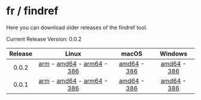 # fr / findref



Here you can download older releases of the findref tool.

Current Release Version: 0.0.2

| Release | Linux                     | macOS | Windows |
|:-------:|:-------------------------:|:-------------:|:-------------:|
| 0.0.2 | [arm](https://github.com/FreedomBen/findref-bin/blob/master/0.0.2/linux/arm/findref?raw=true) - [amd64](https://github.com/FreedomBen/findref-bin/blob/master/0.0.2/linux/amd64/findref?raw=true) - [arm64](https://github.com/FreedomBen/findref-bin/blob/master/0.0.2/linux/arm64/findref?raw=true) - [386](https://github.com/FreedomBen/findref-bin/blob/master/0.0.2/linux/386/findref?raw=true) | [amd64](https://github.com/FreedomBen/findref-bin/blob/master/0.0.2/darwin/amd64/findref?raw=true) - [386](https://github.com/FreedomBen/findref-bin/blob/master/0.0.2/darwin/386/findref?raw=true) | [amd64](https://github.com/FreedomBen/findref-bin/blob/master/0.0.2/windows/amd64/findref.exe?raw=true) - [386](https://github.com/FreedomBen/findref-bin/blob/master/0.0.2/windows/386/findref.exe?raw=true) |
| 0.0.1 | [arm](https://github.com/FreedomBen/findref-bin/blob/master/0.0.1/linux/arm/findref?raw=true) - [amd64](https://github.com/FreedomBen/findref-bin/blob/master/0.0.1/linux/amd64/findref?raw=true) - [arm64](https://github.com/FreedomBen/findref-bin/blob/master/0.0.1/linux/arm64/findref?raw=true) - [386](https://github.com/FreedomBen/findref-bin/blob/master/0.0.1/linux/386/findref?raw=true) | [amd64](https://github.com/FreedomBen/findref-bin/blob/master/0.0.1/darwin/amd64/findref?raw=true) - [386](https://github.com/FreedomBen/findref-bin/blob/master/0.0.1/darwin/386/findref?raw=true) | [amd64](https://github.com/FreedomBen/findref-bin/blob/master/0.0.1/windows/amd64/findref.exe?raw=true) - [386](https://github.com/FreedomBen/findref-bin/blob/master/0.0.1/windows/386/findref.exe?raw=true) |

